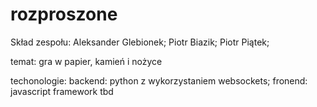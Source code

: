 # rozproszone

Skład zespołu:
Aleksander Glebionek;
Piotr Biazik;
Piotr Piątek;

temat:
gra w papier, kamień i nożyce

techonologie:
backend: python z wykorzystaniem websockets;
fronend: javascript framework tbd
